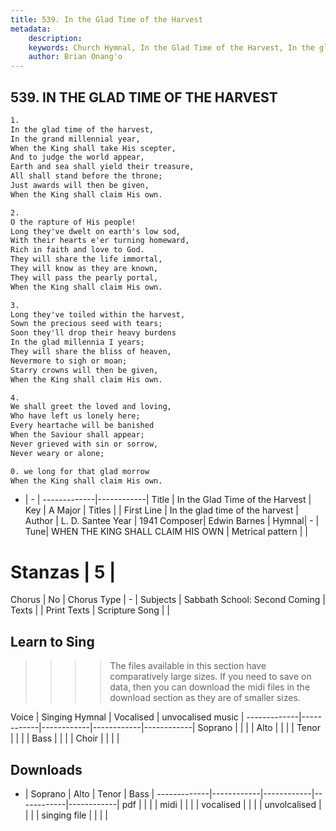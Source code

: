 ```yaml
---
title: 539. In the Glad Time of the Harvest
metadata:
    description: 
    keywords: Church Hymnal, In the Glad Time of the Harvest, In the glad time of the harvest, 
    author: Brian Onang'o
---
```



## 539. IN THE GLAD TIME OF THE HARVEST

```txt
1.
In the glad time of the harvest, 
In the grand millennial year, 
When the King shall take His scepter, 
And to judge the world appear, 
Earth and sea shall yield their treasure, 
All shall stand before the throne; 
Just awards will then be given, 
When the King shall claim His own. 

2.
O the rapture of His people! 
Long they've dwelt on earth's low sod, 
With their hearts e'er turning homeward, 
Rich in faith and love to God. 
They will share the life immortal, 
They will know as they are known, 
They will pass the pearly portal, 
When the King shall claim His own. 

3.
Long they've toiled within the harvest, 
Sown the precious seed with tears; 
Soon they'll drop their heavy burdens 
In the glad millennia I years; 
They will share the bliss of heaven, 
Nevermore to sigh or moan; 
Starry crowns will then be given, 
When the King shall claim His own. 

4.
We shall greet the loved and loving, 
Who have left us lonely here; 
Every heartache will be banished 
When the Saviour shall appear; 
Never grieved with sin or sorrow, 
Never weary or alone; 

0. we long for that glad morrow 
When the King shall claim His own.
```

- |   -  |
-------------|------------|
Title | In the Glad Time of the Harvest |
Key | A Major |
Titles |  |
First Line | In the glad time of the harvest |
Author | L. D. Santee
Year | 1941
Composer| Edwin Barnes |
Hymnal|  - |
Tune| WHEN THE KING SHALL CLAIM HIS OWN |
Metrical pattern | |
# Stanzas | 5 |
Chorus | No |
Chorus Type | - |
Subjects | Sabbath School: Second Coming |
Texts |  |
Print Texts | 
Scripture Song |  |
  
## Learn to Sing

>>>> The files available in this section have comparatively large sizes. If you need to save on data, then you can download the midi files in the download section as they are of smaller sizes.

Voice |  Singing Hymnal | Vocalised | unvocalised music |
-------------|------------|------------|------------|------------|
Soprano | | | |
Alto | | | |
Tenor | | | |
Bass | | | |
Choir | | | |

## Downloads

- |  Soprano | Alto | Tenor | Bass |
-------------|------------|------------|------------|------------|
pdf | | | |
midi | | | |
vocalised | | | |
unvolcalised | | | |
singing file | | | |
  